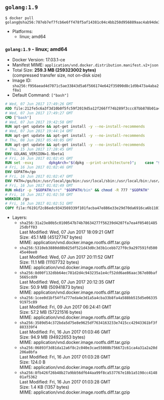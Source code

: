 ## `golang:1.9`

```console
$ docker pull golang@sha256:787eb7ef7fcb6e6ff478f5af14381c04c4bb250d956889aac4ab94de3395e1eb
```

-	Platforms:
	-	linux; amd64

### `golang:1.9` - linux; amd64

-	Docker Version: 17.03.1-ce
-	Manifest MIME: `application/vnd.docker.distribution.manifest.v2+json`
-	Total Size: **259.3 MB (259323002 bytes)**  
	(compressed transfer size, not on-disk size)
-	Image ID: `sha256:f956aead4d7071c5ae33843d5a6f566174e642f35090d8c1d9b473a4aba2f8a1`
-	Default Command: `["bash"]`

```dockerfile
# Wed, 07 Jun 2017 17:49:26 GMT
ADD file:212fe5c6a3f3d10b0f5fc59f2019d5a12f266ff74b289f3ccc87bb878b01a437 in / 
# Wed, 07 Jun 2017 17:49:27 GMT
CMD ["bash"]
# Wed, 07 Jun 2017 19:42:58 GMT
RUN apt-get update && apt-get install -y --no-install-recommends 		ca-certificates 		curl 		wget 	&& rm -rf /var/lib/apt/lists/*
# Wed, 07 Jun 2017 19:44:14 GMT
RUN apt-get update && apt-get install -y --no-install-recommends 		bzr 		git 		mercurial 		openssh-client 		subversion 				procps 	&& rm -rf /var/lib/apt/lists/*
# Thu, 08 Jun 2017 05:48:05 GMT
RUN apt-get update && apt-get install -y --no-install-recommends 		g++ 		gcc 		libc6-dev 		make 		pkg-config 	&& rm -rf /var/lib/apt/lists/*
# Thu, 15 Jun 2017 17:28:45 GMT
ENV GOLANG_VERSION=1.9beta1
# Fri, 16 Jun 2017 01:02:45 GMT
RUN set -eux; 		dpkgArch="$(dpkg --print-architecture)"; 	case "${dpkgArch##*-}" in 		amd64) goRelArch='linux-amd64'; goRelSha256='85719a2c704ad1352052e185c760d7c65b9d8a18b491287a7e5f6775ccc27d3b' ;; 		armhf) goRelArch='linux-armv6l'; goRelSha256='26eb517a72bd0e9b1bc7f24ea52ded1991c72e09cd876c9747641c193c734cdc' ;; 		arm64) goRelArch='linux-arm64'; goRelSha256='d6877ab02d9133a51925861af2db76faabe33146ed87225450fd56c6535088ab' ;; 		i386) goRelArch='linux-386'; goRelSha256='af9fbef65761c03ee101eb23e1d1a673734c82b50546fed95710a6b04fe52995' ;; 		ppc64el) goRelArch='linux-ppc64le'; goRelSha256='8708e49428d493d07ce71f09b31b720ff8c8fe469698cd5e9f44f088c1ef75da' ;; 		s390x) goRelArch='linux-s390x'; goRelSha256='c16f86dd69bf282ca4bba60a6449130c5c0d988917d0c1f9d62a5e2fd5191a83' ;; 		*) goRelArch='src'; goRelSha256='e42dbd2071aadb28a4d293225b04b6b4215a35a7f04417a0e47ffa38f81d642d'; 			echo >&2; echo >&2 "warning: current architecture ($dpkgArch) does not have a corresponding Go binary release; will be building from source"; echo >&2 ;; 	esac; 		url="https://golang.org/dl/go${GOLANG_VERSION}.${goRelArch}.tar.gz"; 	wget -O go.tgz "$url"; 	echo "${goRelSha256} *go.tgz" | sha256sum -c -; 	tar -C /usr/local -xzf go.tgz; 	rm go.tgz; 		if [ "$goRelArch" = 'src' ]; then 		echo >&2; 		echo >&2 'error: UNIMPLEMENTED'; 		echo >&2 'TODO install golang-any from jessie-backports for GOROOT_BOOTSTRAP (and uninstall after build)'; 		echo >&2; 		exit 1; 	fi; 		export PATH="/usr/local/go/bin:$PATH"; 	go version
# Fri, 16 Jun 2017 01:02:46 GMT
ENV GOPATH=/go
# Fri, 16 Jun 2017 01:02:47 GMT
ENV PATH=/go/bin:/usr/local/go/bin:/usr/local/sbin:/usr/local/bin:/usr/sbin:/usr/bin:/sbin:/bin
# Fri, 16 Jun 2017 01:02:49 GMT
RUN mkdir -p "$GOPATH/src" "$GOPATH/bin" && chmod -R 777 "$GOPATH"
# Fri, 16 Jun 2017 01:02:50 GMT
WORKDIR /go
# Fri, 16 Jun 2017 01:02:51 GMT
COPY file:f6191f2c86edc9343569339f101facba47e886e33e29d70da6916ca6b1101a53 in /usr/local/bin/ 
```

-	Layers:
	-	`sha256:31a23e80b5c0100547b74b78634277f56239d4207fa7ea4f0540148525dbff03`  
		Last Modified: Wed, 07 Jun 2017 18:09:21 GMT  
		Size: 45.1 MB (45127747 bytes)  
		MIME: application/vnd.docker.image.rootfs.diff.tar.gzip
	-	`sha256:5310eb3880dd8b025df521d43d0c3d3b1cebb727f0c9a297591fd50045e40ee0`  
		Last Modified: Wed, 07 Jun 2017 20:11:52 GMT  
		Size: 11.1 MB (11107732 bytes)  
		MIME: application/vnd.docker.image.rootfs.diff.tar.gzip
	-	`sha256:8d00f132dbb64ec781d2d4c943235a1e4cf52dd6ae86aac367e80baf5665cdd9`  
		Last Modified: Wed, 07 Jun 2017 20:12:35 GMT  
		Size: 50.9 MB (50941873 bytes)  
		MIME: application/vnd.docker.image.rootfs.diff.tar.gzip
	-	`sha256:1cee0d1bf54ffa777eda4e3d1a5a4cba33b8fa4a588bb515d5e0633591975c89`  
		Last Modified: Fri, 09 Jun 2017 06:24:41 GMT  
		Size: 57.2 MB (57221516 bytes)  
		MIME: application/vnd.docker.image.rootfs.diff.tar.gzip
	-	`sha256:3589d54c372bda5d75e8e9625df7634163233e7415cc42943361bf3f883339f4`  
		Last Modified: Fri, 16 Jun 2017 01:03:46 GMT  
		Size: 94.9 MB (94922653 bytes)  
		MIME: application/vnd.docker.image.rootfs.diff.tar.gzip
	-	`sha256:06893f3d81da12a6f8c2c040e3cae55088b756672c61ca4a31a2a20d206a0bfa`  
		Last Modified: Fri, 16 Jun 2017 01:03:28 GMT  
		Size: 124.0 B  
		MIME: application/vnd.docker.image.rootfs.diff.tar.gzip
	-	`sha256:8fb426f26b48b27a9bb56df644aa99f8ca537767e18b1a5198cc414801af5362`  
		Last Modified: Fri, 16 Jun 2017 01:03:28 GMT  
		Size: 1.4 KB (1357 bytes)  
		MIME: application/vnd.docker.image.rootfs.diff.tar.gzip
